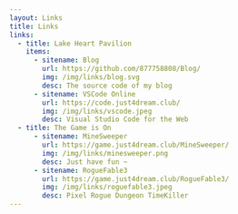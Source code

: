 ```yaml
---
layout: Links
title: Links
links:
  - title: Lake Heart Pavilion
    items:
      - sitename: Blog
        url: https://github.com/877758808/Blog/
        img: /img/links/blog.svg
        desc: The source code of my blog
      - sitename: VSCode Online
        url: https://code.just4dream.club/
        img: /img/links/vscode.jpeg
        desc: Visual Studio Code for the Web
  - title: The Game is On
      - sitename: MineSweeper
        url: https://game.just4dream.club/MineSweeper/
        img: /img/links/minesweeper.png
        desc: Just have fun ~
      - sitename: RogueFable3
        url: https://game.just4dream.club/RogueFable3/
        img: /img/links/roguefable3.jpeg
        desc: Pixel Rogue Dungeon TimeKiller
---
```

